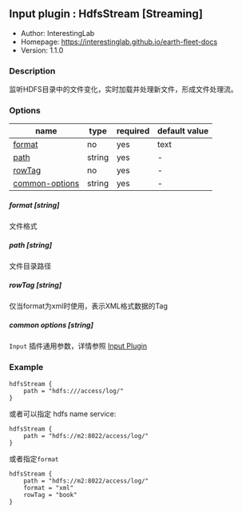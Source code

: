 ## Input plugin : HdfsStream [Streaming]

* Author: InterestingLab
* Homepage: https://interestinglab.github.io/earth-fleet-docs
* Version: 1.1.0

### Description

监听HDFS目录中的文件变化，实时加载并处理新文件，形成文件处理流。

### Options

| name | type | required | default value |
| --- | --- | --- | --- |
| [format](#format-string) | no | yes | text |
| [path](#path-string) | string | yes | - |
| [rowTag](#rowtag-string) | no | yes | - |
| [common-options](#common-options-string)| string | yes | - |


##### format [string]

文件格式


##### path [string]

文件目录路径


##### rowTag [string]

仅当format为xml时使用，表示XML格式数据的Tag

##### common options [string]

`Input` 插件通用参数，详情参照 [Input Plugin](/zh-cn/v1/configuration/input-plugin)


### Example

```
hdfsStream {
    path = "hdfs:///access/log/"
}
```

或者可以指定 hdfs name service:

```
hdfsStream {
    path = "hdfs://m2:8022/access/log/"
}
```

或者指定`format`

```
hdfsStream {
    path = "hdfs://m2:8022/access/log/"
    format = "xml"
    rowTag = "book"
}
```